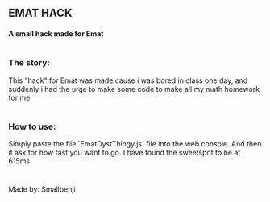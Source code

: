 ## EMAT HACK
<h4>A small hack made for Emat</h4>

#
<h3>The story:</h3>
This "hack" for Emat was made cause i was bored in class one day, and suddenly i had the urge to make some code to make all my math homework for me

#
<h3>How to use:</h3>
Simply paste the file `EmatDystThingy.js` file into the web console. And then it ask for how fast you want to go. I have found the sweetspot to be at 615ms
<br>

#
Made by: Smallbenji